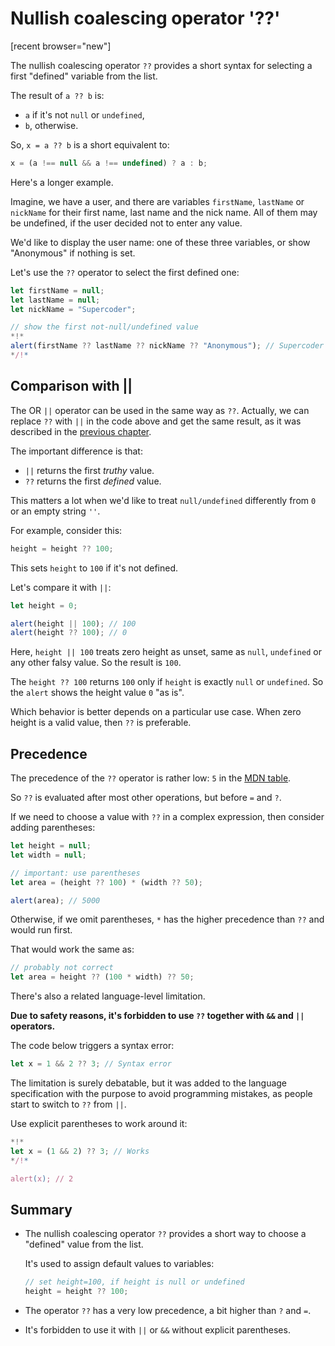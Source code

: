 # Nullish coalescing operator '??'

[recent browser="new"]

The nullish coalescing operator `??` provides a short syntax for selecting a first "defined" variable from the list.

The result of `a ?? b` is:
- `a` if it's not `null` or `undefined`,
- `b`, otherwise.

So, `x = a ?? b` is a short equivalent to:

```js
x = (a !== null && a !== undefined) ? a : b;
```

Here's a longer example.

Imagine, we have a user, and there are variables `firstName`, `lastName` or `nickName` for their first name, last name and the nick name. All of them may be undefined, if the user decided not to enter any value.

We'd like to display the user name: one of these three variables, or show "Anonymous" if nothing is set.

Let's use the `??` operator to select the first defined one:

```js run
let firstName = null;
let lastName = null;
let nickName = "Supercoder";

// show the first not-null/undefined value
*!*
alert(firstName ?? lastName ?? nickName ?? "Anonymous"); // Supercoder
*/!*
```

## Comparison with ||

The OR `||` operator can be used in the same way as `??`. Actually, we can replace `??` with `||` in the code above and get the same result, as it was described in the [previous chapter](info:logical-operators#or-finds-the-first-truthy-value).

The important difference is that:
- `||` returns the first *truthy* value.
- `??` returns the first *defined* value.

This matters a lot when we'd like to treat `null/undefined` differently from `0` or an empty string `''`.

For example, consider this:

```js
height = height ?? 100;
```

This sets `height` to `100` if it's not defined.

Let's compare it with `||`:

```js run
let height = 0;

alert(height || 100); // 100
alert(height ?? 100); // 0
```

Here, `height || 100` treats zero height as unset, same as `null`, `undefined` or any other falsy value. So the result is `100`.

The `height ?? 100` returns `100` only if `height` is exactly `null` or `undefined`. So the `alert` shows the height value `0` "as is".

Which behavior is better depends on a particular use case. When zero height is a valid value, then `??` is preferable.

## Precedence

The precedence of the `??` operator is rather low: `5` in the [MDN table](https://developer.mozilla.org/en-US/docs/Web/JavaScript/Reference/Operators/Operator_Precedence#Table).

So `??` is evaluated after most other operations, but before `=` and `?`.

If we need to choose a value with `??` in a complex expression, then consider adding parentheses:

```js run
let height = null;
let width = null;

// important: use parentheses
let area = (height ?? 100) * (width ?? 50);

alert(area); // 5000
```

Otherwise, if we omit parentheses, `*` has the higher precedence than `??` and would run first.

That would work the same as:

```js
// probably not correct
let area = height ?? (100 * width) ?? 50;
```

There's also a related language-level limitation.

**Due to safety reasons, it's forbidden to use `??` together with `&&` and `||` operators.**

The code below triggers a syntax error:

```js run
let x = 1 && 2 ?? 3; // Syntax error
```

The limitation is surely debatable, but it was added to the language specification with the purpose to avoid programming mistakes, as people start to switch to `??` from `||`.

Use explicit parentheses to work around it:

```js run
*!*
let x = (1 && 2) ?? 3; // Works
*/!*

alert(x); // 2
```

## Summary

- The nullish coalescing operator `??` provides a short way to choose a "defined" value from the list.

    It's used to assign default values to variables:

    ```js
    // set height=100, if height is null or undefined
    height = height ?? 100;
    ```

- The operator `??` has a very low precedence, a bit higher than `?` and `=`.
- It's forbidden to use it with `||` or `&&` without explicit parentheses.

